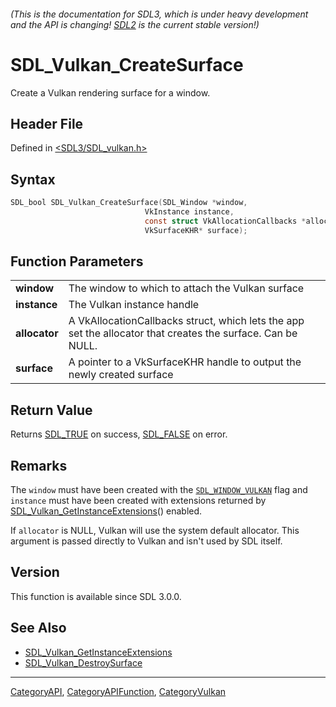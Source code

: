 ###### (This is the documentation for SDL3, which is under heavy development and the API is changing! [SDL2](https://wiki.libsdl.org/SDL2/) is the current stable version!)
# SDL_Vulkan_CreateSurface

Create a Vulkan rendering surface for a window.

## Header File

Defined in [<SDL3/SDL_vulkan.h>](https://github.com/libsdl-org/SDL/blob/main/include/SDL3/SDL_vulkan.h)

## Syntax

```c
SDL_bool SDL_Vulkan_CreateSurface(SDL_Window *window,
                              VkInstance instance,
                              const struct VkAllocationCallbacks *allocator,
                              VkSurfaceKHR* surface);
```

## Function Parameters

|                   |                                                                                                             |
| ----------------- | ----------------------------------------------------------------------------------------------------------- |
| **window**        | The window to which to attach the Vulkan surface                                                            |
| **instance**      | The Vulkan instance handle                                                                                  |
| **allocator**     | A VkAllocationCallbacks struct, which lets the app set the allocator that creates the surface. Can be NULL. |
| **surface**       | A pointer to a VkSurfaceKHR handle to output the newly created surface                                      |

## Return Value

Returns [SDL_TRUE](SDL_TRUE) on success, [SDL_FALSE](SDL_FALSE) on error.

## Remarks

The `window` must have been created with the
[`SDL_WINDOW_VULKAN`](SDL_WINDOW_VULKAN) flag and `instance` must have been
created with extensions returned by
[SDL_Vulkan_GetInstanceExtensions](SDL_Vulkan_GetInstanceExtensions)()
enabled.

If `allocator` is NULL, Vulkan will use the system default allocator. This
argument is passed directly to Vulkan and isn't used by SDL itself.

## Version

This function is available since SDL 3.0.0.

## See Also

- [SDL_Vulkan_GetInstanceExtensions](SDL_Vulkan_GetInstanceExtensions)
- [SDL_Vulkan_DestroySurface](SDL_Vulkan_DestroySurface)

----
[CategoryAPI](CategoryAPI), [CategoryAPIFunction](CategoryAPIFunction), [CategoryVulkan](CategoryVulkan)

